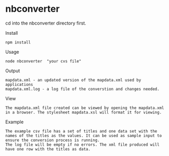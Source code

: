 # nbconverter

cd into the nbconverter directory first.

Install 
    
    npm install

Usage

    node nbconverter  "your cvs file"

Output

    mapdata.xml - an updated version of the mapdata.xml used by applications
    mapdata.xml.log - a log file of the converstion and changes needed. 

View

    The mapdata.xml file created can be viewed by opening the mapdata.xml in a browser. The stylesheet mapdata.xsl will format it for viewing.

Example

    The example csv file has a set of titles and one data set with the names of the titles as the values. It can be used as sample input to ensure the conversion process is running.
    The log file will be empty if no errors. The xml file produced will have one row with the titles as data.

 